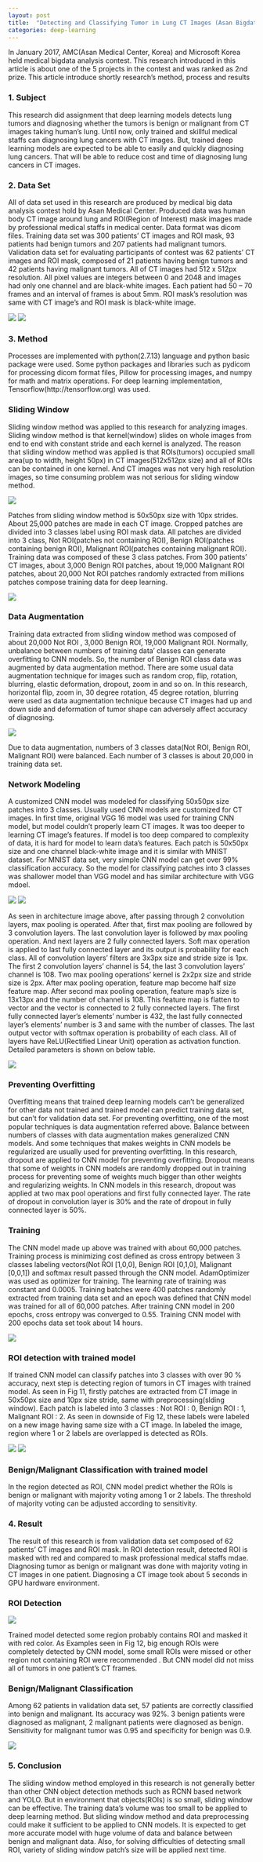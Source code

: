 ```yaml
---
layout: post
title:  "Detecting and Classifying Tumor in Lung CT Images (Asan Bigdata Contest 2nd Rank)"
categories: deep-learning
---
```


In January 2017, AMC(Asan Medical Center, Korea) and Microsoft Korea held medical bigdata analysis contest. This research introduced in this article is about one of the 5 projects in the contest and was ranked as 2nd prize. This article introduce shortly research’s method, process and results

<h3>1. Subject</h3>

This research did assignment that deep learning models detects lung tumors and diagnosing whether the tumors is benign or malignant from CT images taking human’s lung. Until now, only trained and skillful medical staffs can diagnosing lung cancers with CT images. But, trained deep learning models are expected to be able to easily and quickly diagnosing lung cancers. That will be able to reduce cost and time of diagnosing lung cancers in CT images.

<h3>2. Data Set</h3>

All of data set used in this research are produced by medical big data analysis contest hold by Asan Medical Center. Produced data was human body CT image around lung and ROI(Region of Interest) mask images made by professional medical staffs in medical center. Data format was dicom files. Training data set was 300 patients’ CT images and ROI mask, 93 patients had benign tumors and 207 patients had malignant tumors. Validation data set for evaluating participants of contest was 62 patients’ CT images and ROI mask, composed of 21 patients having benign tumors and 42 patients having malignant tumors.
All of CT images had 512 x 512px resolution. All pixel values are integers between 0 and 2048 and images had only one channel and are black-white images. Each patient had 50 – 70 frames and an interval of frames is about 5mm. ROI mask’s resolution was same with CT image’s and ROI mask is black-white image.

![](https://i.imgur.com/ytHwcku.png)
![](https://i.imgur.com/bABnfoV.png)

<h3>3. Method</h3>
Processes are implemented with python(2.7.13) language and python basic package were used. Some python packages and libraries such as pydicom for processing dicom format files, Pillow for processing images, and numpy for math and matrix operations. For deep learning implementation, Tensorflow(http://tensorflow.org) was used.
<h3>Sliding Window</h3>
Sliding window method was applied to this research for analyzing images. Sliding window method is that kernel(window) slides on whole images from end to end with constant stride and each kernel is analyzed. The reason that sliding window method was applied is that ROIs(tumors) occupied small area(up to width, height 50px) in CT images(512x512px size) and all of ROIs can be contained in one kernel. And CT images was not very high resolution images, so time consuming problem was not serious for sliding window method.

![](https://i.imgur.com/hO9Cwx6.png)

Patches from sliding window method is 50x50px size with 10px strides. About 25,000 patches are made in each CT image. Cropped patches are divided into 3 classes label using ROI mask data. All patches are divided into 3 class, Not ROI(patches not containing ROI), Benign ROI(patches containing benign ROI), Malignant ROI(patches containing malignant ROI). Training data was composed of these 3 class patches. From 300 patients’ CT images, about 3,000 Benign ROI patches, about 19,000 Malignant ROI patches, about 20,000 Not ROI patches randomly extracted from millions patches compose training data for deep learning.

![](https://i.imgur.com/ltzdrzM.png)

<h3>Data Augmentation</h3>
Training data extracted from sliding window method was composed of about 20,000 Not ROI , 3,000 Benign ROI, 19,000 Malignant ROI. Normally, unbalance between numbers of training data’ classes can generate overfitting to CNN models. So, the number of Benign ROI class data was augmented by data augmentation method. There are some usual data augmentation technique for images such as random crop, flip, rotation, blurring, elastic deformation, dropout, zoom in and so on. In this research, horizontal flip, zoom in, 30 degree rotation, 45 degree rotation, blurring were used as data augmentation technique because CT images had up and down side and deformation of tumor shape can adversely affect accuracy of diagnosing.

![](https://i.imgur.com/96HMRgj.png)

Due to data augmentation, numbers of 3 classes data(Not ROI, Benign ROI, Malignant ROI) were balanced. Each number of 3 classes is about 20,000 in training data set.

<h3>Network Modeling</h3>
A customized CNN model was modeled for classifying 50x50px size patches into 3 classes. Usually used CNN models are customized for CT images. In first time, original VGG 16 model was used for training CNN model, but model couldn’t properly learn CT images. It was too deeper to learning CT image’s features. If model is too deep compared to complexity of data, it is hard for model to learn data’s features. Each patch is 50x50px size and one channel black-white image and it is similar with MNIST dataset. For MNIST data set, very simple CNN model can get over 99% classification accuracy. So the model for classifying patches into 3 classes was shallower model than VGG model and has similar architecture with VGG mdoel.

![](https://i.imgur.com/4YePA3N.png)
![](https://i.imgur.com/hYM9poG.png)

As seen in architecture image above, after passing through 2 convolution layers, max pooling is operated. After that, first max pooling are followed by 3 convolution layers. The last convolution layer is followed by max pooling operation. And next layers are 2 fully connected layers. Soft max operation is applied to last fully connected layer and its output is probability for each class. All of convolution layers’ filters are 3x3px size and stride size is 1px. The first 2 convolution layers’ channel is 54, the last 3 convolution layers’ channel is 108. Two max pooling operations’ kernel is 2x2px size and stride size is 2px. After max pooling operation, feature map become half size feature map. After second max pooling operation, feature map’s size is 13x13px and the number of channel is 108. This feature map is flatten to vector and the vector is connected to 2 fully connected layers. The first fully connected layer’s elements’ number is 432, the last fully connected layer’s elements’ number is 3 and same with the number of classes. The last output vector with softmax operation is probability of each class. All of layers have ReLU(Rectified Linear Unit) operation as activation function. Detailed parameters is shown on below table.

![](https://i.imgur.com/9z7jAoA.png)

<h3>Preventing Overfitting</h3>

Overfitting means that trained deep learning models can’t be generalized for other data not trained and trained model can predict training data set, but can’t for validation data set. For preventing overfitting, one of the most popular techniques is data augmentation referred above. Balance between numbers of classes with data augmentation makes generalized CNN models. And some techniques that makes weights in CNN models be regularized are usually used for preventing overfitting. In this research, dropout are applied to CNN model for preventing overfitting. Dropout means that some of weights in CNN models are randomly dropped out in training process for preventing some of weights much bigger than other weights and regularizing weights. In CNN models in this research, dropout was applied at two max pool operations and first fully connected layer. The rate of dropout in convolution layer is 30% and the rate of dropout in fully connected layer is 50%.

<h3>Training</h3>

The CNN model made up above was trained with about 60,000 patches. Training process is minimizing cost defined as cross entropy between 3 classes labeling vectors(Not ROI [1,0,0], Benign ROI [0,1,0], Malignant [0,0,1]) and softmax result passed through the CNN model. AdamOptimizer was used as optimizer for training. The learning rate of training was constant and 0.0005. Training batches were 400 patches randomly extracted from training data set and an epoch was defined that CNN model was trained for all of 60,000 patches. After training CNN model in 200 epochs, cross entropy was converged to 0.55. Training CNN model with 200 epochs data set took about 14 hours.

![](https://i.imgur.com/KmhVCSy.png)

<h3>ROI detection with trained model</h3>

If trained CNN model can classify patches into 3 classes with over 90 % accuracy, next step is detecting region of tumors in CT images with trained model. As seen in Fig 11, firstly patches are extracted from CT image in 50x50px size and 10px size stride, same with preprocessing(slding window). Each patch is labeled into 3 classes : Not ROI : 0, Benign ROI : 1, Malignant ROI : 2. As seen in downside of Fig 12, these labels were labeled on a new image having same size with a CT image. In labeled the image, region where 1 or 2 labels are overlapped is detected as ROIs.

![](https://i.imgur.com/E1MIxCg.png)
![](https://i.imgur.com/qDoWVP4.png)

<h3>Benign/Malignant Classification with trained model</h3>

In the region detected as ROI, CNN model predict whether the ROIs is benign or malignant with majority voting among 1 or 2 labels. The threshold of majority voting can be adjusted according to sensitivity.

<h3>4. Result</h3>

The result of this research is from validation data set composed of 62 patients’ CT images and ROI mask. In ROI detection result, detected ROI is masked with red and compared to mask professional medical staffs mdae. Diagnosing tumor as benign or malignant was done with majority voting in CT images in one patient. Diagnosing a CT image took about 5 seconds in GPU hardware environment.

<h3>ROI Detection</h3>

![](https://i.imgur.com/SDb4lgN.png)

Trained model detected some region probably contains ROI and masked it with red color. As Examples seen in Fig 12, big enough ROIs were completely detected by CNN model, some small ROIs were missed or other region not containing ROI were recommended . But CNN model did not miss all of tumors in one patient’s CT frames.

<h3>Benign/Malignant Classification</h3>

Among 62 patients in validation data set, 57 patients are correctly classified into benign and malignant. Its accuracy was 92%. 3 benign patients were diagnosed as malignant, 2 malignant patients were diagnosed as benign. Sensitivity for malignant tumor was 0.95 and specificity for benign was 0.9. 

![](https://i.imgur.com/ElLc766.png)

<h3>5. Conclusion</h3>

The sliding window method employed in this research is not generally better than other CNN object detection methods such as RCNN based network and YOLO. But in environment that objects(ROIs) is so small, sliding window can be effective. The training data’s volume was too small to be applied to deep learning method. But sliding window method and data preprocessing could make it sufficient to be applied to CNN models. It is expected to get more accurate model with huge volume of data and balance between benign and malignant data. Also, for solving difficulties of detecting small ROI, variety of sliding window patch’s size will be applied next time.  




